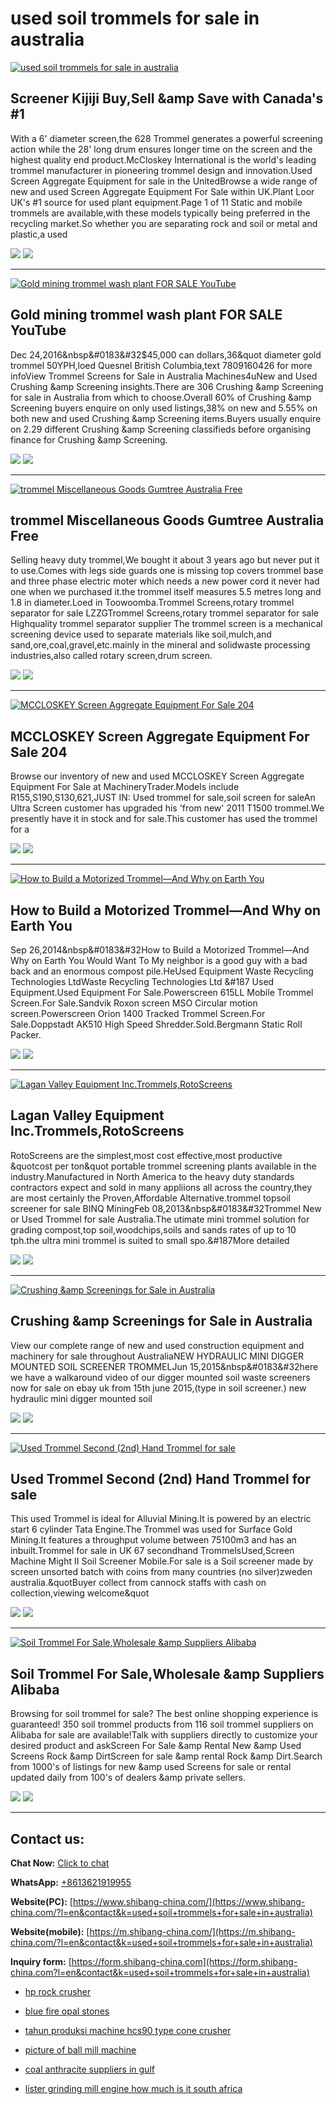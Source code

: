 # used soil trommels for sale in australia

<a href="https://swt.shibang-china.com/?l=en&img&k=used+soil+trommels+for+sale+in+australia" target="_blank">![used soil trommels for sale in australia](http://static.shibang-china.com/all-800x300/1134.jpg)</a>

## Screener Kijiji Buy,Sell &amp Save with Canada's #1
With a 6' diameter screen,the 628 Trommel generates a powerful screening action while the 28' long drum ensures longer time on the screen and the highest quality end product.McCloskey International is the world's leading trommel manufacturer in pioneering trommel design and innovation.Used Screen Aggregate Equipment for sale in the UnitedBrowse a wide range of new and used Screen Aggregate Equipment For Sale within UK.Plant Loor UK's #1 source for used plant equipment.Page 1 of 11 Static and mobile trommels are available,with these models typically being preferred in the recycling market.So whether you are separating rock and soil or metal and plastic,a used


<a href="https://whatsapp.shibangsoft.com/WhatsApp.php" target="_blank" title="WhatsApp">![](http://static.shibang-china.com/icon/whatsapp.png)</a> <a href="https://swt.shibang-china.com/?l=en&icon&k=used+soil+trommels+for+sale+in+australia" target="_blank">![](http://static.shibang-china.com/icon/chat-en.png)</a>

---

<a href="https://swt.shibang-china.com/?l=en&img&k=used+soil+trommels+for+sale+in+australia" target="_blank">![Gold mining trommel wash plant FOR SALE YouTube](http://static.shibang-china.com/all-800x300/478.jpg)</a>

## Gold mining trommel wash plant FOR SALE YouTube
Dec 24,2016&nbsp&#0183&#32$45,000 can dollars,36&quot diameter gold trommel 50YPH,loed Quesnel British Columbia,text 7809160426 for more infoView Trommel Screens for Sale in Australia Machines4uNew and Used Crushing &amp Screening insights.There are 306 Crushing &amp Screening for sale in Australia from which to choose.Overall 60% of Crushing &amp Screening buyers enquire on only used listings,38% on new and 5.55% on both new and used Crushing &amp Screening items.Buyers usually enquire on 2.29 different Crushing &amp Screening classifieds before organising finance for Crushing &amp Screening.


<a href="https://whatsapp.shibangsoft.com/WhatsApp.php" target="_blank" title="WhatsApp">![](http://static.shibang-china.com/icon/whatsapp.png)</a> <a href="https://swt.shibang-china.com/?l=en&icon&k=used+soil+trommels+for+sale+in+australia" target="_blank">![](http://static.shibang-china.com/icon/chat-en.png)</a>

---

<a href="https://swt.shibang-china.com/?l=en&img&k=used+soil+trommels+for+sale+in+australia" target="_blank">![trommel Miscellaneous Goods Gumtree Australia Free](http://static.shibang-china.com/all-800x300/318.jpg)</a>

## trommel Miscellaneous Goods Gumtree Australia Free
Selling heavy duty trommel,We bought it about 3 years ago but never put it to use.Comes with legs side guards one is missing top covers trommel base and three phase electric moter which needs a new power cord it never had one when we purchased it.the trommel itself measures 5.5 metres long and 1.8 in diameter.Loed in Toowoomba.Trommel Screens,rotary trommel separator for sale LZZGTrommel Screens,rotary trommel separator for sale Highquality trommel separator supplier The trommel screen is a mechanical screening device used to separate materials like soil,mulch,and sand,ore,coal,gravel,etc.mainly in the mineral and solidwaste processing industries,also called rotary screen,drum screen.


<a href="https://whatsapp.shibangsoft.com/WhatsApp.php" target="_blank" title="WhatsApp">![](http://static.shibang-china.com/icon/whatsapp.png)</a> <a href="https://swt.shibang-china.com/?l=en&icon&k=used+soil+trommels+for+sale+in+australia" target="_blank">![](http://static.shibang-china.com/icon/chat-en.png)</a>

---

<a href="https://swt.shibang-china.com/?l=en&img&k=used+soil+trommels+for+sale+in+australia" target="_blank">![MCCLOSKEY Screen Aggregate Equipment For Sale 204](http://static.shibang-china.com/all-800x300/426.jpg)</a>

## MCCLOSKEY Screen Aggregate Equipment For Sale 204
Browse our inventory of new and used MCCLOSKEY Screen Aggregate Equipment For Sale at MachineryTrader.Models include R155,S190,S130,621,JUST IN: Used trommel for sale,soil screen for saleAn Ultra Screen customer has upgraded his 'from new' 2011 T1500 trommel.We presently have it in stock and for sale.This customer has used the trommel for a


<a href="https://whatsapp.shibangsoft.com/WhatsApp.php" target="_blank" title="WhatsApp">![](http://static.shibang-china.com/icon/whatsapp.png)</a> <a href="https://swt.shibang-china.com/?l=en&icon&k=used+soil+trommels+for+sale+in+australia" target="_blank">![](http://static.shibang-china.com/icon/chat-en.png)</a>

---

<a href="https://swt.shibang-china.com/?l=en&img&k=used+soil+trommels+for+sale+in+australia" target="_blank">![How to Build a Motorized Trommel—And Why on Earth You](http://static.shibang-china.com/all-800x300/868.jpg)</a>

## How to Build a Motorized Trommel—And Why on Earth You
Sep 26,2014&nbsp&#0183&#32How to Build a Motorized Trommel—And Why on Earth You Would Want To My neighbor is a good guy with a bad back and an enormous compost pile.HeUsed Equipment Waste Recycling Technologies LtdWaste Recycling Technologies Ltd &#187 Used Equipment.Used Equipment For Sale.Powerscreen 615LL Mobile Trommel Screen.For Sale.Sandvik Roxon screen MSO Circular motion screen.Powerscreen Orion 1400 Tracked Trommel Screen.For Sale.Doppstadt AK510 High Speed Shredder.Sold.Bergmann Static Roll Packer.


<a href="https://whatsapp.shibangsoft.com/WhatsApp.php" target="_blank" title="WhatsApp">![](http://static.shibang-china.com/icon/whatsapp.png)</a> <a href="https://swt.shibang-china.com/?l=en&icon&k=used+soil+trommels+for+sale+in+australia" target="_blank">![](http://static.shibang-china.com/icon/chat-en.png)</a>

---

<a href="https://swt.shibang-china.com/?l=en&img&k=used+soil+trommels+for+sale+in+australia" target="_blank">![Lagan Valley Equipment Inc.Trommels,RotoScreens](http://static.shibang-china.com/all-800x300/977.jpg)</a>

## Lagan Valley Equipment Inc.Trommels,RotoScreens
RotoScreens are the simplest,most cost effective,most productive &quotcost per ton&quot portable trommel screening plants available in the industry.Manufactured in North America to the heavy duty standards contractors expect and sold in many appliions all across the country,they are most certainly the Proven,Affordable Alternative.trommel topsoil screener for sale BINQ MiningFeb 08,2013&nbsp&#0183&#32Trommel New or Used Trommel for sale Australia.The utimate mini trommel solution for grading compost,top soil,woodchips,soils and sands rates of up to 10 tph.the ultra mini trommel is suited to small spo.&#187More detailed


<a href="https://whatsapp.shibangsoft.com/WhatsApp.php" target="_blank" title="WhatsApp">![](http://static.shibang-china.com/icon/whatsapp.png)</a> <a href="https://swt.shibang-china.com/?l=en&icon&k=used+soil+trommels+for+sale+in+australia" target="_blank">![](http://static.shibang-china.com/icon/chat-en.png)</a>

---

<a href="https://swt.shibang-china.com/?l=en&img&k=used+soil+trommels+for+sale+in+australia" target="_blank">![Crushing &amp Screenings for Sale in Australia](http://static.shibang-china.com/all-800x300/1490.jpg)</a>

## Crushing &amp Screenings for Sale in Australia
View our complete range of new and used construction equipment and machinery for sale throughout AustraliaNEW HYDRAULIC MINI DIGGER MOUNTED SOIL SCREENER TROMMELJun 15,2015&nbsp&#0183&#32here we have a walkaround video of our digger mounted soil waste screeners now for sale on ebay uk from 15th june 2015,(type in soil screener.) new hydraulic mini digger mounted soil


<a href="https://whatsapp.shibangsoft.com/WhatsApp.php" target="_blank" title="WhatsApp">![](http://static.shibang-china.com/icon/whatsapp.png)</a> <a href="https://swt.shibang-china.com/?l=en&icon&k=used+soil+trommels+for+sale+in+australia" target="_blank">![](http://static.shibang-china.com/icon/chat-en.png)</a>

---

<a href="https://swt.shibang-china.com/?l=en&img&k=used+soil+trommels+for+sale+in+australia" target="_blank">![Used Trommel Second (2nd) Hand Trommel for sale](http://static.shibang-china.com/all-800x300/110.jpg)</a>

## Used Trommel Second (2nd) Hand Trommel for sale
This used Trommel is ideal for Alluvial Mining.It is powered by an electric start 6 cylinder Tata Engine.The Trommel was used for Surface Gold Mining.It features a throughput volume between 75100m3 and has an inbuilt.Trommel for sale in UK 67 secondhand TrommelsUsed,Screen Machine Might II Soil Screener Mobile.For sale is a Soil screener made by screen unsorted batch with coins from many countries (no silver)zweden australia.&quotBuyer collect from cannock staffs with cash on collection,viewing welcome&quot


<a href="https://whatsapp.shibangsoft.com/WhatsApp.php" target="_blank" title="WhatsApp">![](http://static.shibang-china.com/icon/whatsapp.png)</a> <a href="https://swt.shibang-china.com/?l=en&icon&k=used+soil+trommels+for+sale+in+australia" target="_blank">![](http://static.shibang-china.com/icon/chat-en.png)</a>

---

<a href="https://swt.shibang-china.com/?l=en&img&k=used+soil+trommels+for+sale+in+australia" target="_blank">![Soil Trommel For Sale,Wholesale &amp Suppliers Alibaba](http://static.shibang-china.com/all-800x300/1507.jpg)</a>

## Soil Trommel For Sale,Wholesale &amp Suppliers Alibaba
Browsing for soil trommel for sale? The best online shopping experience is guaranteed! 350 soil trommel products from 116 soil trommel suppliers on Alibaba for sale are available!Talk with suppliers directly to customize your desired product and askScreen For Sale &amp Rental New &amp Used Screens Rock &amp DirtScreen for sale &amp rental Rock &amp Dirt.Search from 1000's of listings for new &amp used Screens for sale or rental updated daily from 100's of dealers &amp private sellers.


<a href="https://whatsapp.shibangsoft.com/WhatsApp.php" target="_blank" title="WhatsApp">![](http://static.shibang-china.com/icon/whatsapp.png)</a> <a href="https://swt.shibang-china.com/?l=en&icon&k=used+soil+trommels+for+sale+in+australia" target="_blank">![](http://static.shibang-china.com/icon/chat-en.png)</a>

---
## Contact us:

**Chat Now:** [Click to chat](https://swt.shibang-china.com?l=en&contact&k=used+soil+trommels+for+sale+in+australia)

**WhatsApp:**  [+8613621919955](https://whatsapp.shibangsoft.com/WhatsApp.php)

**Website(PC):** [https://www.shibang-china.com/](https://www.shibang-china.com/?l=en&contact&k=used+soil+trommels+for+sale+in+australia)

**Website(mobile):** [https://m.shibang-china.com/](https://m.shibang-china.com/?l=en&contact&k=used+soil+trommels+for+sale+in+australia)

**Inquiry form:** [https://form.shibang-china.com](https://form.shibang-china.com?l=en&contact&k=used+soil+trommels+for+sale+in+australia)

* [hp rock crusher](../114/hp%20rock%20crusher.md)

* [blue fire opal stones](../123/blue%20fire%20opal%20stones.md)

* [tahun produksi machine hcs90 type cone crusher](../118/tahun%20produksi%20machine%20hcs90%20type%20cone%20crusher.md)

* [picture of ball mill machine](../113/picture%20of%20ball%20mill%20machine.md)

* [coal anthracite suppliers in gulf](../121/coal%20anthracite%20suppliers%20in%20gulf.md)

* [lister grinding mill engine how much is it south africa](../115/lister%20grinding%20mill%20engine%20how%20much%20is%20it%20south%20africa.md)